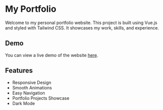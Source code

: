 # My Portfolio

Welcome to my personal portfolio website. This project is built using Vue.js and styled with Tailwind CSS. It showcases my work, skills, and experience.

## Demo

You can view a live demo of the website [here](https://portofolio-edy-six.vercel.app/).

## Features

- Responsive Design
- Smooth Animations
- Easy Navigation
- Portfolio Projects Showcase
- Dark Mode
